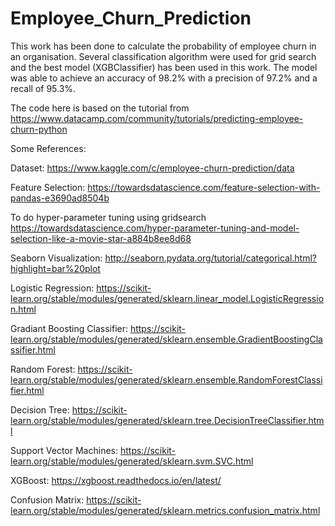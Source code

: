 # Employee_Churn_Prediction

This work has been done to calculate the probability of employee churn in an organisation. Several classification algorithm were used for grid search and the best model (XGBClassifier) has been used in this work. The model was able to achieve an accuracy of 98.2% with a precision of 97.2% and a recall of 95.3%.

The code here is based on the tutorial from https://www.datacamp.com/community/tutorials/predicting-employee-churn-python

Some References:

Dataset: https://www.kaggle.com/c/employee-churn-prediction/data

Feature Selection: https://towardsdatascience.com/feature-selection-with-pandas-e3690ad8504b

To do hyper-parameter tuning using gridsearch https://towardsdatascience.com/hyper-parameter-tuning-and-model-selection-like-a-movie-star-a884b8ee8d68

Seaborn Visualization: http://seaborn.pydata.org/tutorial/categorical.html?highlight=bar%20plot

Logistic Regression: https://scikit-learn.org/stable/modules/generated/sklearn.linear_model.LogisticRegression.html

Gradiant Boosting Classifier: https://scikit-learn.org/stable/modules/generated/sklearn.ensemble.GradientBoostingClassifier.html

Random Forest: https://scikit-learn.org/stable/modules/generated/sklearn.ensemble.RandomForestClassifier.html

Decision Tree: https://scikit-learn.org/stable/modules/generated/sklearn.tree.DecisionTreeClassifier.html

Support Vector Machines: https://scikit-learn.org/stable/modules/generated/sklearn.svm.SVC.html

XGBoost: https://xgboost.readthedocs.io/en/latest/

Confusion Matrix: https://scikit-learn.org/stable/modules/generated/sklearn.metrics.confusion_matrix.html
